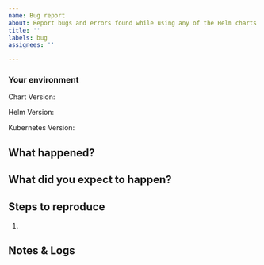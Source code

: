 ```yaml
---
name: Bug report
about: Report bugs and errors found while using any of the Helm charts.
title: ''
labels: bug
assignees: ''

---
```


### Your environment

<!-- Version of the Helm Chart when the error occurred -->
Chart Version:

<!-- Version of the Helm you are using -->
Helm Version:

<!-- What version of Kubernetes are you deploying the chart to? -->
Kubernetes Version:

## What happened?
<!-- Describe the bug or error -->

## What did you expect to happen?
<!-- Describe what should have happened -->

## Steps to reproduce
1. <!-- Describe Steps to reproduce the issue -->


## Notes & Logs
<!-- Paste any logs here that may help with debugging.
Remember to remove any sensitive information before sharing! -->
